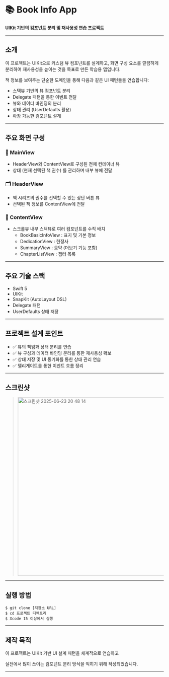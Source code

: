 
# **📚 Book Info App**

**UIKit 기반의 컴포넌트 분리 및 재사용성 연습 프로젝트**

---

## **소개**

이 프로젝트는 UIKit으로 커스텀 뷰 컴포넌트를 설계하고, 화면 구성 요소를 깔끔하게 분리하여 재사용성을 높이는 것을 목표로 만든 학습용 앱입니다.

책 정보를 보여주는 단순한 도메인을 통해 다음과 같은 UI 패턴들을 연습합니다:

- 스택뷰 기반의 뷰 컴포넌트 분리
- Delegate 패턴을 통한 이벤트 전달
- 뷰와 데이터 바인딩의 분리
- 상태 관리 (UserDefaults 활용)
- 확장 가능한 컴포넌트 설계

---

## **주요 화면 구성**

### **📖 MainView**

- HeaderView와 ContentView로 구성된 전체 컨테이너 뷰
- 상태 (현재 선택된 책 권수) 를 관리하며 내부 뷰에 전달

### **🗂 HeaderView**

- 책 시리즈의 권수를 선택할 수 있는 상단 버튼 뷰
- 선택된 책 정보를 ContentView에 전달

### **📄 ContentView**

- 스크롤뷰 내부 스택뷰로 여러 컴포넌트를 수직 배치
    - BookBasicInfoView : 표지 및 기본 정보
    - DedicationView : 헌정사
    - SummaryView : 요약 (더보기 기능 포함)
    - ChapterListView : 챕터 목록

---

## **주요 기술 스택**

- Swift 5
- UIKit
- SnapKit (AutoLayout DSL)
- Delegate 패턴
- UserDefaults 상태 저장

---

## **프로젝트 설계 포인트**

- ✅ 뷰의 책임과 상태 분리를 연습
- ✅ 뷰 구성과 데이터 바인딩 분리를 통한 재사용성 확보
- ✅ 상태 저장 및 UI 동기화를 통한 상태 관리 연습
- ✅ 델리게이트를 통한 이벤트 흐름 정리

---

## **스크린샷**

> <img width="568" alt="스크린샷 2025-06-23 20 48 14" src="https://github.com/user-attachments/assets/87331474-ad39-485f-be76-cd72708814e6" />


---

## **실행 방법**

```
$ git clone [저장소 URL]
$ cd 프로젝트 디렉토리
$ Xcode 15 이상에서 실행
```

---

## **제작 목적**

이 프로젝트는 UIKit 기반 UI 설계 패턴을 체계적으로 연습하고

실전에서 많이 쓰이는 컴포넌트 분리 방식을 익히기 위해 작성되었습니다.

---
